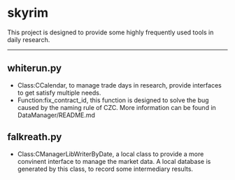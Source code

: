 # skyrim

This project is designed to provide some highly frequently used tools in daily research.

---

## whiterun.py

+ Class:CCalendar, to manage trade days in research, provide interfaces to get satisfy multiple needs.
+ Function:fix_contract_id, this function is designed to solve the bug caused by the naming rule of CZC. More information can be found in DataManager/README.md

## falkreath.py

+ Class:CManagerLibWriterByDate, a local class to provide a more convinent interface to manage the market data. A local database is generated by this class, to record some intermediary results.
